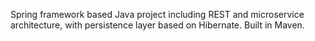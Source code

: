 Spring framework based Java project including REST and microservice architecture, with persistence layer based on Hibernate. Built in Maven.
